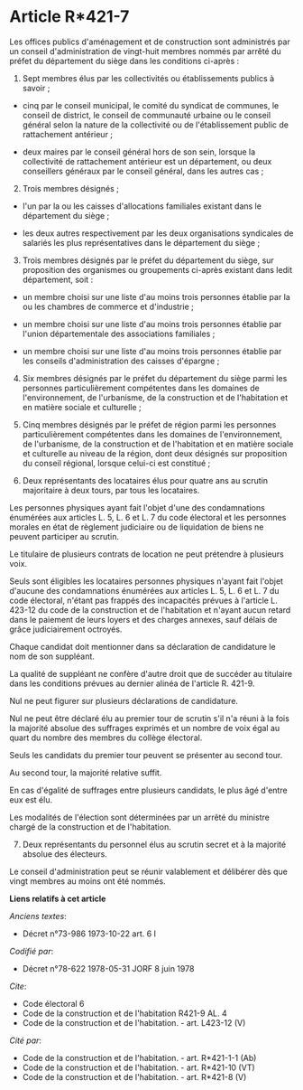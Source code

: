 # Article R*421-7

Les offices publics d'aménagement et de construction sont administrés par un conseil d'administration de vingt-huit membres
nommés par arrêté du préfet du département du siège dans les conditions ci-après :

1. Sept membres élus par les collectivités ou établissements publics à savoir ;

- cinq par le conseil municipal, le comité du syndicat de communes, le conseil de district, le conseil de communauté urbaine
ou le conseil général selon la nature de la collectivité ou de l'établissement public de rattachement antérieur ;

- deux maires par le conseil général hors de son sein, lorsque la collectivité de rattachement antérieur est un département,
ou deux conseillers généraux par le conseil général, dans les autres cas ;

2. Trois membres désignés ;

- l'un par la ou les caisses d'allocations familiales existant dans le département du siège ;

- les deux autres respectivement par les deux organisations syndicales de salariés les plus représentatives dans le
département du siège ;

3. Trois membres désignés par le préfet du département du siège, sur proposition des organismes ou groupements ci-après
existant dans ledit département, soit :

- un membre choisi sur une liste d'au moins trois personnes établie par la ou les chambres de commerce et d'industrie ;

- un membre choisi sur une liste d'au moins trois personnes établie par l'union départementale des associations familiales ;

- un membre choisi sur une liste d'au moins trois personnes établie par les conseils d'administration des caisses d'épargne ;

4. Six membres désignés par le préfet du département du siège parmi les personnes particulièrement compétentes dans les
domaines de l'environnement, de l'urbanisme, de la construction et de l'habitation et en matière sociale et culturelle ;

5. Cinq membres désignés par le préfet de région parmi les personnes particulièrement compétentes dans les domaines de
l'environnement, de l'urbanisme, de la construction et de l'habitation et en matière sociale et culturelle au niveau de la
région, dont deux désignés sur proposition du conseil régional, lorsque celui-ci est constitué ;

6. Deux représentants des locataires élus pour quatre ans au scrutin majoritaire à deux tours, par tous les locataires.

Les personnes physiques ayant fait l'objet d'une des condamnations énumérées aux articles L. 5, L. 6 et L. 7 du code
électoral et les personnes morales en état de règlement judiciaire ou de liquidation de biens ne peuvent participer au
scrutin.

Le titulaire de plusieurs contrats de location ne peut prétendre à plusieurs voix.

Seuls sont éligibles les locataires personnes physiques n'ayant fait l'objet d'aucune des condamnations énumérées aux
articles L. 5, L. 6 et L. 7 du code électoral, n'étant pas frappés des incapacités prévues à l'article L. 423-12 du code de
la construction et de l'habitation et n'ayant aucun retard dans le paiement de leurs loyers et des charges annexes, sauf
délais de grâce judiciairement octroyés.

Chaque candidat doit mentionner dans sa déclaration de candidature le nom de son suppléant.

La qualité de suppléant ne confère d'autre droit que de succéder au titulaire dans les conditions prévues au dernier alinéa
de l'article R. 421-9.

Nul ne peut figurer sur plusieurs déclarations de candidature.

Nul ne peut être déclaré élu au premier tour de scrutin s'il n'a réuni à la fois la majorité absolue des suffrages exprimés
et un nombre de voix égal au quart du nombre des membres du collège électoral.

Seuls les candidats du premier tour peuvent se présenter au second tour.

Au second tour, la majorité relative suffit.

En cas d'égalité de suffrages entre plusieurs candidats, le plus âgé d'entre eux est élu.

Les modalités de l'élection sont déterminées par un arrêté du ministre chargé de la construction et de l'habitation.

7. Deux représentants du personnel élus au scrutin secret et à la majorité absolue des électeurs.

Le conseil d'administration peut se réunir valablement et délibérer dès que vingt membres au moins ont été nommés.

**Liens relatifs à cet article**

_Anciens textes_:

  - Décret n°73-986 1973-10-22 art. 6 I

_Codifié par_:

  - Décret n°78-622 1978-05-31 JORF 8 juin 1978

_Cite_:

  - Code électoral 6
  - Code de la construction et de l'habitation R421-9 AL. 4
  - Code de la construction et de l'habitation. - art. L423-12 (V)

_Cité par_:

  - Code de la construction et de l'habitation. - art. R*421-1-1 (Ab)
  - Code de la construction et de l'habitation. - art. R*421-10 (VT)
  - Code de la construction et de l'habitation. - art. R*421-8 (V)
